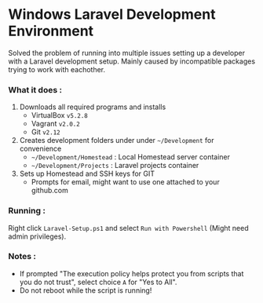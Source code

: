 # Windows Laravel Development Environment
Solved the problem of running into multiple issues setting up a developer with a Laravel development setup. Mainly caused by incompatible packages trying to work with eachother. 

### What it does : 
1. Downloads all required programs and installs
	* VirtualBox `v5.2.8`
	* Vagrant `v2.0.2`
	* Git `v2.12`
2. Creates development folders under under `~/Development` for convenience
	* `~/Development/Homestead` : Local Homestead server container
	* `~/Development/Projects` : Laravel projects container
3. Sets up Homestead and SSH keys for GIT
	* Prompts for email, might want to use one attached to your github.com

### Running :
Right click `Laravel-Setup.ps1` and select `Run with Powershell` (Might need admin privileges). 


### Notes : 
* If prompted "The execution policy helps protect you from scripts that you do not trust", select choice `A` for "Yes to All". 
* Do not reboot while the script is running!
